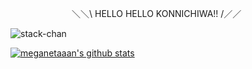 　　　　　　　＼＼\ HELLO HELLO KONNICHIWA!! /／／

![stack-chan](https://github.com/meganetaaan/stack-chan/blob/main/docs/images/stackchan.gif)

[![meganetaaan's github stats](https://github-readme-stats.vercel.app/api?username=meganetaaan&show_icons=true&count_private=true)](https://github.com/meganetaaan/meganetaaan)
